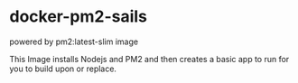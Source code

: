 # docker-pm2-sails

powered by pm2:latest-slim image

This Image installs Nodejs and PM2 and then creates a basic app to run for you to build upon or replace.
